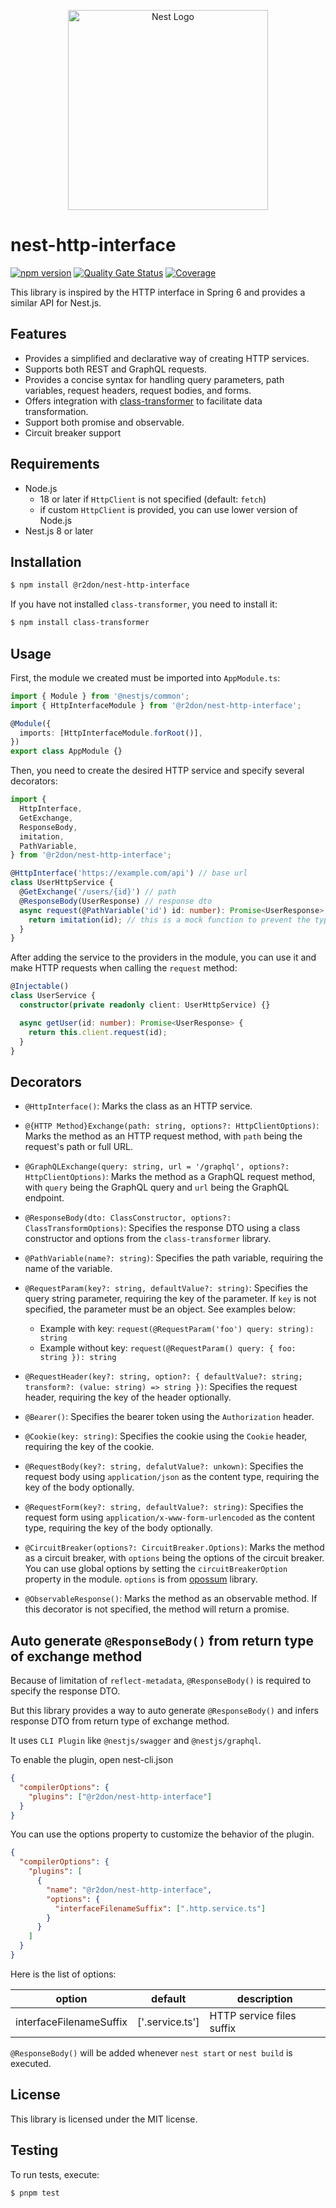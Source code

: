 <p align="center">
  <a href="https://nestjs.com"><img src="https://nestjs.com/img/logo_text.svg" alt="Nest Logo" width="320" /></a>
</p>

# nest-http-interface

[![npm version](https://badge.fury.io/js/@r2don%2Fnest-http-interface.svg)](https://badge.fury.io/js/@r2don%2Fnest-http-interface)
[![Quality Gate Status](https://sonarcloud.io/api/project_badges/measure?project=r2don_nest-http-interface&metric=alert_status)](https://sonarcloud.io/summary/new_code?id=r2don_nest-http-interface)
[![Coverage](https://sonarcloud.io/api/project_badges/measure?project=r2don_nest-http-interface&metric=coverage)](https://sonarcloud.io/summary/new_code?id=r2don_nest-http-interface)

This library is inspired by the HTTP interface in Spring 6 and provides a similar API for Nest.js.

## Features

- Provides a simplified and declarative way of creating HTTP services.
- Supports both REST and GraphQL requests.
- Provides a concise syntax for handling query parameters, path variables, request headers, request bodies, and forms.
- Offers integration with [class-transformer](https://github.com/typestack/class-transformer) to facilitate data
  transformation.
- Support both promise and observable.
- Circuit breaker support

## Requirements

- Node.js 
    - 18 or later if `HttpClient` is not specified (default: `fetch`)
    - if custom `HttpClient` is provided, you can use lower version of Node.js
- Nest.js 8 or later

## Installation

```bash
$ npm install @r2don/nest-http-interface
```

If you have not installed `class-transformer`, you need to install it:

```bash
$ npm install class-transformer
```

## Usage

First, the module we created must be imported into `AppModule.ts`:

```ts
import { Module } from '@nestjs/common';
import { HttpInterfaceModule } from '@r2don/nest-http-interface';

@Module({
  imports: [HttpInterfaceModule.forRoot()],
})
export class AppModule {}
```

Then, you need to create the desired HTTP service and specify several decorators:

```ts
import {
  HttpInterface,
  GetExchange,
  ResponseBody,
  imitation,
  PathVariable,
} from '@r2don/nest-http-interface';

@HttpInterface('https://example.com/api') // base url
class UserHttpService {
  @GetExchange('/users/{id}') // path
  @ResponseBody(UserResponse) // response dto
  async request(@PathVariable('id') id: number): Promise<UserResponse> {
    return imitation(id); // this is a mock function to prevent the type error
  }
}
```

After adding the service to the providers in the module, you can use it and make HTTP requests when calling
the `request` method:

```ts
@Injectable()
class UserService {
  constructor(private readonly client: UserHttpService) {}

  async getUser(id: number): Promise<UserResponse> {
    return this.client.request(id);
  }
}
```

## Decorators

- `@HttpInterface()`: Marks the class as an HTTP service.

- `@{HTTP Method}Exchange(path: string, options?: HttpClientOptions)`: Marks the method as an HTTP request method, with `path` being the request's
  path or full URL.

- `@GraphQLExchange(query: string, url = '/graphql', options?: HttpClientOptions)`: Marks the method as a GraphQL request method, with `query` being
  the GraphQL query and `url` being the GraphQL endpoint.

- `@ResponseBody(dto: ClassConstructor, options?: ClassTransformOptions)`: Specifies the response DTO using a class
  constructor and options from the `class-transformer` library.

- `@PathVariable(name?: string)`: Specifies the path variable, requiring the name of the variable.

- `@RequestParam(key?: string, defaultValue?: string)`: Specifies the query string parameter, requiring the key of the
  parameter. If `key` is not specified, the parameter must be an object. See examples below:

  - Example with key: `request(@RequestParam('foo') query: string): string`
  - Example without key: `request(@RequestParam() query: { foo: string }): string`

- `@RequestHeader(key?: string, option?: { defaultValue?: string; transform?: (value: string) => string })`: Specifies
  the request header, requiring the key of the header optionally.

- `@Bearer()`: Specifies the bearer token using the `Authorization` header.

- `@Cookie(key: string)`: Specifies the cookie using the `Cookie` header, requiring the key of the cookie.

- `@RequestBody(key?: string, defalutValue?: unkown)`: Specifies the request body using `application/json` as the
  content type, requiring the key of the body optionally.

- `@RequestForm(key?: string, defaultValue?: string)`: Specifies the request form
  using `application/x-www-form-urlencoded` as the content type, requiring the key of the body optionally.

- `@CircuitBreaker(options?: CircuitBreaker.Options)`: Marks the method as a circuit breaker, with `options` being the
  options of the circuit breaker. You can use global options by setting the `circuitBreakerOption` property in the module.
  `options` is from [opossum](https://www.npmjs.com/package/opossum) library.

- `@ObservableResponse()`: Marks the method as an observable method. If this decorator is not specified, the method will return
  a promise.

## Auto generate `@ResponseBody()` from return type of exchange method

Because of limitation of `reflect-metadata`, `@ResponseBody()` is required to specify the response DTO.

But this library provides a way to auto generate `@ResponseBody()` and infers response DTO from return type of exchange method.

It uses `CLI Plugin` like `@nestjs/swagger` and `@nestjs/graphql`.

To enable the plugin, open nest-cli.json

```json
{
  "compilerOptions": {
    "plugins": ["@r2don/nest-http-interface"]
  }
}
```

You can use the options property to customize the behavior of the plugin.

```json
{
  "compilerOptions": {
    "plugins": [
      {
        "name": "@r2don/nest-http-interface",
        "options": {
          "interfaceFilenameSuffix": [".http.service.ts"]
        }
      }
    ]
  }
}
```

Here is the list of options:

| option                  | default         | description               |
| ----------------------- | --------------- | ------------------------- |
| interfaceFilenameSuffix | ['.service.ts'] | HTTP service files suffix |

`@ResponseBody()` will be added whenever `nest start` or `nest build` is executed.

## License

This library is licensed under the MIT license.

## Testing

To run tests, execute:

```bash
$ pnpm test
```
